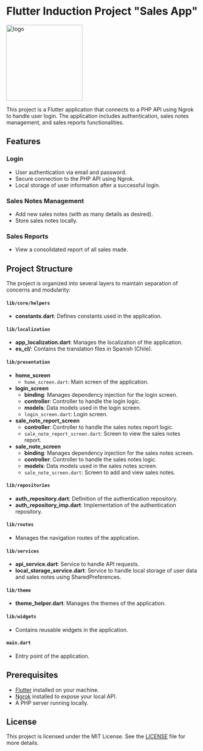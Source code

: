 # Flutter Induction Project "Sales App"

<img src="https://github.com/sheyls/Sales-App-flutter/assets/70074598/ad89d052-fadc-4310-8ed6-95717229b39b" alt="logo" width="200"/>

This project is a Flutter application that connects to a PHP API using Ngrok to handle user login. The application includes authentication, sales notes management, and sales reports functionalities.

## Features

### Login
- User authentication via email and password.
- Secure connection to the PHP API using Ngrok.
- Local storage of user information after a successful login.

### Sales Notes Management
- Add new sales notes (with as many details as desired).
- Store sales notes locally.

### Sales Reports
- View a consolidated report of all sales made.

## Project Structure

The project is organized into several layers to maintain separation of concerns and modularity:

#### `lib/core/helpers`
- **constants.dart**: Defines constants used in the application.

#### `lib/localization`
- **app_localization.dart**: Manages the localization of the application.
- **es_cl/**: Contains the translation files in Spanish (Chile).

#### `lib/presentation`
- **home_screen**
  - `home_screen.dart`: Main screen of the application.
- **login_screen**
  - **binding**: Manages dependency injection for the login screen.
  - **controller**: Controller to handle the login logic.
  - **models**: Data models used in the login screen.
  - `login_screen.dart`: Login screen.
- **sale_note_report_screen**
  - **controller**: Controller to handle the sales notes report logic.
  - `sale_note_report_screen.dart`: Screen to view the sales notes report.
- **sale_note_screen**
  - **binding**: Manages dependency injection for the sales notes screen.
  - **controller**: Controller to handle the sales notes logic.
  - **models**: Data models used in the sales notes screen.
  - `sale_note_screen.dart`: Screen to add and view sales notes.

#### `lib/repositories`
- **auth_repository.dart**: Definition of the authentication repository.
- **auth_repository_imp.dart**: Implementation of the authentication repository.

#### `lib/routes`
- Manages the navigation routes of the application.

#### `lib/services`
- **api_service.dart**: Service to handle API requests.
- **local_storage_service.dart**: Service to handle local storage of user data and sales notes using SharedPreferences.

#### `lib/theme`
- **theme_helper.dart**: Manages the themes of the application.

#### `lib/widgets`
- Contains reusable widgets in the application.

#### `main.dart`
- Entry point of the application.

## Prerequisites
- [Flutter](https://flutter.dev/docs/get-started/install) installed on your machine.
- [Ngrok](https://ngrok.com/) installed to expose your local API.
- A PHP server running locally.

## License

This project is licensed under the MIT License. See the [LICENSE](LICENSE) file for more details.

